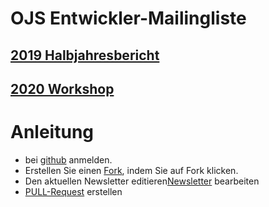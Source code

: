 # OJS Entwickler-Mailingliste

## [2019 Halbjahresbericht](berichte/2019-02.md) 
## [2020 Workshop](ws/2020-ws-de-en.tex) 


# Anleitung
* bei [github](https://github.com/) anmelden.
* Erstellen Sie einen [Fork](https://github.com/ojsde/ojs-dev-dach/), indem Sie auf Fork klicken.
* Den aktuellen Newsletter editieren[Newsletter](https://github.com/ojsde/ojs-dev-dach/tree/master/berichte) bearbeiten
* [PULL-Request](https://github.com/Nutzername/ojs-dev-dach/pulls) erstellen
